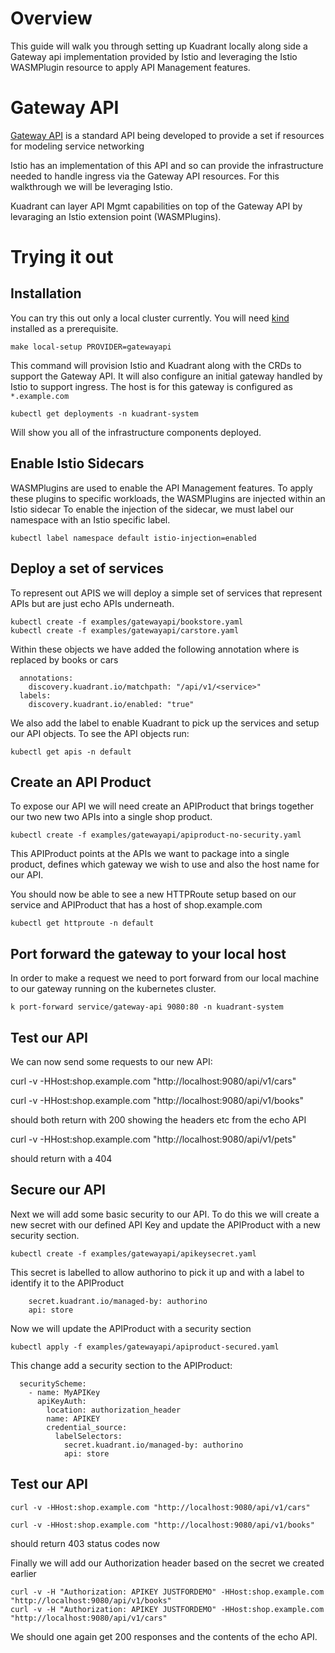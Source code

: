# Overview
This guide will walk you through setting up Kuadrant locally along side a Gateway api implementation provided by Istio and leveraging the Istio WASMPlugin resource to apply API Management features.

# Gateway API

[Gateway API](https://gateway-api.sigs.k8s.io/) is a standard API being developed to provide a set if resources for modeling  service networking

Istio has an implementation of this API and so can provide the infrastructure needed to handle ingress via the Gateway API resources. For this walkthrough we will be leveraging Istio.

Kuadrant can layer API Mgmt capabilities on top of the Gateway API by levaraging an Istio extension point (WASMPlugins).


# Trying it out


## Installation
You can try this out only a local cluster currently. You will need [kind](https://kind.sigs.k8s.io/docs/user/quick-start/) installed as a prerequisite. 

```
make local-setup PROVIDER=gatewayapi
```
This command will provision Istio and Kuadrant along with the CRDs to support the Gateway API. It will also configure an initial gateway handled by Istio to support ingress. The host is for this gateway is configured as `*.example.com`

```
kubectl get deployments -n kuadrant-system 
```

Will show you all of the infrastructure components deployed.

## Enable Istio Sidecars

WASMPlugins are used to enable the API Management features. To apply these plugins to specific workloads, the WASMPlugins are injected within an Istio sidecar  To enable the injection of the sidecar, we must label our namespace with an Istio specific label.

```
kubectl label namespace default istio-injection=enabled
```

## Deploy a set of services

To represent out APIS we will deploy a simple set of services that represent APIs but are just echo APIs underneath.

```
kubectl create -f examples/gatewayapi/bookstore.yaml
kubectl create -f examples/gatewayapi/carstore.yaml
```

Within these objects we have added the following annotation
where <service> is replaced by books or cars
```
  annotations:
    discovery.kuadrant.io/matchpath: "/api/v1/<service>" 
  labels:
    discovery.kuadrant.io/enabled: "true"        
```   

We also add the label to enable Kuadrant to pick up the services and setup our API objects. To see the API objects run:
```
kubectl get apis -n default

```

## Create an API Product

To expose our API we will need create an APIProduct that brings together our two new two APIs into a single shop product.

```
kubectl create -f examples/gatewayapi/apiproduct-no-security.yaml
```

This APIProduct points at the APIs we want to package into a single product, defines which gateway we wish to use and also the host name for our API.

You should now be able to see a new HTTPRoute setup based on our service and APIProduct that has a host of shop.example.com

```
kubectl get httproute -n default

```

## Port forward the gateway to your local host

In order to make a request we need to port forward from our local machine to our gateway running on the kubernetes cluster.

```
k port-forward service/gateway-api 9080:80 -n kuadrant-system

```

## Test our API

We can now send some requests to our new API:

curl -v -HHost:shop.example.com "http://localhost:9080/api/v1/cars"

curl -v -HHost:shop.example.com "http://localhost:9080/api/v1/books"

should both return with 200 showing the headers etc from the echo API

curl -v -HHost:shop.example.com "http://localhost:9080/api/v1/pets"

should return with a 404


## Secure our API 

Next we will add some basic security to our API. To do this we will create a new secret with our defined API Key and update the APIProduct with a new security section.

```
kubectl create -f examples/gatewayapi/apikeysecret.yaml
```

This secret is labelled to allow authorino to pick it up and with a label to identify it to the APIProduct
```
    secret.kuadrant.io/managed-by: authorino
    api: store
```    

Now we will update the APIProduct with a security section

```
kubectl apply -f examples/gatewayapi/apiproduct-secured.yaml
```

This change add a security section to the APIProduct:
```
  securityScheme:
    - name: MyAPIKey
      apiKeyAuth:
        location: authorization_header
        name: APIKEY
        credential_source:
          labelSelectors:
            secret.kuadrant.io/managed-by: authorino
            api: store    
```

## Test our API

```
curl -v -HHost:shop.example.com "http://localhost:9080/api/v1/cars"

curl -v -HHost:shop.example.com "http://localhost:9080/api/v1/books"
```
should return 403 status codes now


Finally we will add our Authorization header based on the secret we created earlier

```
curl -v -H "Authorization: APIKEY JUSTFORDEMO" -HHost:shop.example.com "http://localhost:9080/api/v1/books"
curl -v -H "Authorization: APIKEY JUSTFORDEMO" -HHost:shop.example.com "http://localhost:9080/api/v1/cars"
```

We should one again get 200 responses and the contents of the echo API.
